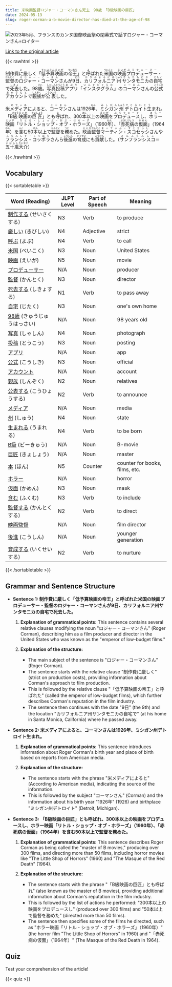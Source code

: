 ```yaml
---
title: 米映画監督ロジャー・コーマンさん死去　98歳　「B級映画の巨匠」
date: 2024-05-13
slug: roger-corman-a-b-movie-director-has-died-at-the-age-of-98
---
```


![2023年5月、フランスのカンヌ国際映画祭の閉幕式で話すロジャー・コーマンさん=ロイター](https://www.asahicom.jp/imgopt/img/1294d0b296/comm_L/AS20240513001249.jpg "2023年5月、フランスのカンヌ国際映画祭の閉幕式で話すロジャー・コーマンさん=ロイター")

[Link to the original article](https://asahi.com/articles/ASS5F0TN8S5FSFVU3LZM.html?iref=pc_culture_top__n)

{{< rawhtml >}}
<p>制作費<ruby>に<rt>に</rt></ruby>厳しく「<ruby>低予算<rt>ていよさん</rt></ruby><ruby>映画<rt>えいが</rt></ruby>の<ruby>帝王<rt>ていおう</rt></ruby>」と<ruby>呼<rt>よ</rt></ruby>ばれた<ruby>米国<rt>べいこく</rt></ruby>の<ruby>映画<rt>えいが</rt></ruby><ruby>プロデューサー<rt>ぷろでゅーさー</rt></ruby>・<ruby>監督<rt>かんとく</rt></ruby>の<ruby>ロジャー・コーマン<rt>ろじゃー・こーまん</rt></ruby>さんが9<ruby>日<rt>にち</rt></ruby>、<ruby>カリフォルニア<rt>かりふぉるにあ</rt></ruby><ruby>州<rt>しゅう</rt></ruby><ruby>サンタモニカ<rt>さんたもにか</rt></ruby>の<ruby>自宅<rt>じたく</rt></ruby>で<ruby>死去<rt>しきょ</rt></ruby>した。98<ruby>歳<rt>さい</rt></ruby>。<ruby>写真<rt>しゃしん</rt></ruby><ruby>投稿<rt>とうこう</rt></ruby><ruby>アプリ<rt>あぷり</rt></ruby>「<ruby>インスタグラム<rt>いんすたぐらむ</rt></ruby>」の<ruby>コーマン<rt>こーまん</rt></ruby>さんの<ruby>公式<rt>こうしき</rt></ruby><ruby>アカウント<rt>あかうんと</rt></ruby>で<ruby>親族<rt>しんぞく</rt></ruby>が<ruby>公表<rt>こうひょう</rt></ruby>した。</p>

<p>米<ruby>メディア<rt>めでぃあ</rt></ruby>によると、<ruby>コーマン<rt>こーまん</rt>さんは1926<ruby>年<rt>ねん</rt></ruby>、<ruby>ミシガン<rt>みしがん</rt><ruby>州<rt>しゅう</rt></ruby><ruby>デトロイト<rt>でとろいと</rt></ruby><ruby>生<rt>う</rt></ruby>まれ。「B<ruby>級<rt>きゅう</rt></ruby><ruby>映画<rt>えいが</rt></ruby>の<ruby>巨匠<rt>きょしょう</rt></ruby>」とも<ruby>呼<rt>よ</rt></ruby>ばれ、300<ruby>本<rt>ほん</rt></ruby>以上の<ruby>映画<rt>えいが</rt></ruby>を<ruby>プロデュース<rt>ぷろでゅーす</rt></ruby>し、<ruby>ホラー<rt>ほらー</rt></ruby><ruby>映画<rt>えいが</rt></ruby>「<ruby>リトル・ショップ・オブ・ホラーズ<rt>りとる・しょっぷ・おぶ・ほらーず</rt></ruby>」（1960<ruby>年<rt>ねん</rt></ruby>）、「<ruby>赤死病<rt>せきしびょう</rt></ruby>の<ruby>仮面<rt>かめん</rt></ruby>」（1964<ruby>年<rt>ねん</rt></ruby>）を<ruby>含<rt>ふく</rt></ruby>む50<ruby>本<rt>ほん</rt></ruby>以上で<ruby>監督<rt>かんとく</rt></ruby>を<ruby>務<rt>つと</rt></ruby>めた。<ruby>映画<rt>えいが</rt></ruby><ruby>監督<rt>かんとく</rt></ruby><ruby>マーティン・スコセッシ<rt>まーてぃん・すこせっし</rt></ruby>さんや<ruby>フランシス・コッポラ<rt>ふらんしす・こっぽら</rt></ruby>さんら<ruby>後進<rt>こうしん</rt></ruby>の<ruby>育成<rt>いくせい</rt></ruby>にも<ruby>貢献<rt>こうけん</rt></ruby>した。（<ruby>サンフランシスコ<rt>さんふらんしこ</rt></ruby>＝<ruby>五十嵐<rt>いがらし</rt></ruby><ruby>大介<rt>だいすけ</rt></ruby>）</p>
{{< /rawhtml >}}

## Vocabulary


{{< sortabletable >}}

| Word (Reading) | JLPT Level | Part of Speech | Meaning |
|----------------|------------|---------------|---------|
|[制作する](https://jisho.org/search/%E5%88%B6%E4%BD%9C%E3%81%99%E3%82%8B) (せいさくする)| N3 | Verb | to produce |
|[厳しい](https://jisho.org/search/%E5%8E%B3%E3%81%97%E3%81%84) (きびしい)| N4 | Adjective | strict |
|[呼ぶ](https://jisho.org/search/%E5%91%BC%E3%81%B6) (よぶ)| N4 | Verb | to call |
|[米国](https://jisho.org/search/%E7%B1%B3%E5%9B%BD) (べいこく)| N3 | Noun | United States |
|[映画](https://jisho.org/search/%E6%98%A0%E7%94%BB) (えいが)| N5 | Noun | movie |
|[プロデューサー](https://jisho.org/search/%E3%83%97%E3%83%AD%E3%83%87%E3%83%A5%E3%83%BC%E3%82%B5%E3%83%BC)| N/A | Noun | producer |
|[監督](https://jisho.org/search/%E7%9B%A3%E7%9D%A3) (かんとく)| N3 | Noun | director |
|[死去する](https://jisho.org/search/%E6%AD%BB%E5%8E%BB%E3%81%99%E3%82%8B) (しきょする)| N1 | Verb | to pass away |
|[自宅](https://jisho.org/search/%E8%87%AA%E5%AE%85) (じたく)| N3 | Noun | one's own home |
|[98歳](https://jisho.org/search/98%E6%AD%B3) (きゅうじゅうはっさい)| N/A | Noun | 98 years old |
|[写真](https://jisho.org/search/%E5%86%99%E7%9C%9F) (しゃしん)| N4 | Noun | photograph |
|[投稿](https://jisho.org/search/%E6%8A%95%E7%A8%BF) (とうこう)| N3 | Noun | posting |
|[アプリ](https://jisho.org/search/%E3%82%A2%E3%83%97%E3%83%AA)| N/A | Noun | app |
|[公式](https://jisho.org/search/%E5%85%AC%E5%BC%8F) (こうしき)| N3 | Noun | official |
|[アカウント](https://jisho.org/search/%E3%82%A2%E3%82%AB%E3%82%A6%E3%83%B3%E3%83%88)| N/A | Noun | account |
|[親族](https://jisho.org/search/%E8%A6%AA%E6%97%8F) (しんぞく)| N2 | Noun | relatives |
|[公表する](https://jisho.org/search/%E5%85%AC%E8%A1%A8%E3%81%99%E3%82%8B) (こうひょうする)| N2 | Verb | to announce |
|[メディア](https://jisho.org/search/%E3%83%A1%E3%83%87%E3%82%A3%E3%82%A2)| N/A | Noun | media |
|[州](https://jisho.org/search/%E5%B7%9E) (しゅう)| N4 | Noun | state |
|[生まれる](https://jisho.org/search/%E7%94%9F%E3%81%BE%E3%82%8C%E3%82%8B) (うまれる)| N4 | Verb | to be born |
|[B級](https://jisho.org/search/B%E7%B4%9A) (ビーきゅう)| N/A | Noun | B-movie |
|[巨匠](https://jisho.org/search/%E5%B7%A8%E5%8C%A0) (きょしょう)| N/A | Noun | master |
|[本](https://jisho.org/search/%E6%9C%AC) (ほん)| N5 | Counter | counter for books, films, etc. |
|[ホラー](https://jisho.org/search/%E3%83%9B%E3%83%A9%E3%83%BC)| N/A | Noun | horror |
|[仮面](https://jisho.org/search/%E4%BB%AE%E9%9D%A2) (かめん)| N3 | Noun | mask |
|[含む](https://jisho.org/search/%E5%90%AB%E3%82%80) (ふくむ)| N3 | Verb | to include |
|[監督する](https://jisho.org/search/%E7%9B%A3%E7%9D%A3%E3%81%99%E3%82%8B) (かんとくする)| N2 | Verb | to direct |
|[映画監督](https://jisho.org/search/%E6%98%A0%E7%94%BB%E7%9B%A3%E7%9D%A3)| N/A | Noun | film director |
|[後進](https://jisho.org/search/%E5%BE%8C%E9%80%B2) (こうしん)| N/A | Noun | younger generation |
|[育成する](https://jisho.org/search/%E8%82%B2%E6%88%90%E3%81%99%E3%82%8B) (いくせいする)| N2 | Verb | to nurture |

{{< /sortabletable >}}


## Grammar and Sentence Structure

- **Sentence 1: 制作費に厳しく「低予算映画の帝王」と呼ばれた米国の映画プロデューサー・監督のロジャー・コーマンさんが9日、カリフォルニア州サンタモニカの自宅で死去した。**
  
  1. **Explanation of grammatical points:** This sentence contains several relative clauses modifying the noun "ロジャー・コーマンさん" (Roger Corman), describing him as a film producer and director in the United States who was known as the "emperor of low-budget films."
  
  2. **Explanation of the structure:** 
     - The main subject of the sentence is "ロジャー・コーマンさん" (Roger Corman).
     - The sentence starts with the relative clause "制作費に厳しく" (strict on production costs), providing information about Corman's approach to film production.
     - This is followed by the relative clause "「低予算映画の帝王」と呼ばれた" (called the emperor of low-budget films), which further describes Corman's reputation in the film industry.
     - The sentence then continues with the date "9日" (the 9th) and the location "カリフォルニア州サンタモニカの自宅で" (at his home in Santa Monica, California) where he passed away.

- **Sentence 2: 米メディアによると、コーマンさんは1926年、ミシガン州デトロイト生まれ。**
  
  1. **Explanation of grammatical points:** This sentence introduces information about Roger Corman's birth year and place of birth based on reports from American media.
  
  2. **Explanation of the structure:** 
     - The sentence starts with the phrase "米メディアによると" (According to American media), indicating the source of the information.
     - This is followed by the subject "コーマンさん" (Corman) and the information about his birth year "1926年" (1926) and birthplace "ミシガン州デトロイト" (Detroit, Michigan).

- **Sentence 3: 「B級映画の巨匠」とも呼ばれ、300本以上の映画をプロデュースし、ホラー映画「リトル・ショップ・オブ・ホラーズ」（1960年）、「赤死病の仮面」（1964年）を含む50本以上で監督を務めた。**
  
  1. **Explanation of grammatical points:** This sentence describes Roger Corman as being called the "master of B movies," producing over 300 films, and directing more than 50 films, including horror movies like "The Little Shop of Horrors" (1960) and "The Masque of the Red Death" (1964).
  
  2. **Explanation of the structure:** 
     - The sentence starts with the phrase "「B級映画の巨匠」とも呼ばれ" (also known as the master of B movies), providing additional information about Corman's reputation in the film industry.
     - This is followed by the list of actions he performed: "300本以上の映画をプロデュースし" (produced over 300 films) and "50本以上で監督を務めた" (directed more than 50 films).
     - The sentence then specifies some of the films he directed, such as "ホラー映画「リトル・ショップ・オブ・ホラーズ」（1960年）" (the horror film "The Little Shop of Horrors" in 1960) and "「赤死病の仮面」（1964年）" (The Masque of the Red Death in 1964).

## Quiz

Test your comprehension of the article!

{{< quiz >}}